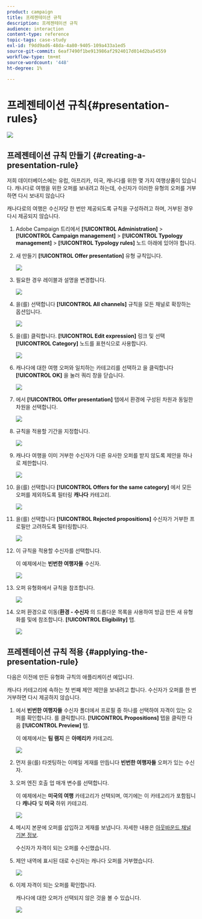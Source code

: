 ```yaml
---
product: campaign
title: 프레젠테이션 규칙
description: 프레젠테이션 규칙
audience: interaction
content-type: reference
topic-tags: case-study
exl-id: f9dd9ad6-48da-4a80-9405-109a433a1ed5
source-git-commit: 6eaf7490f1be913986af2924017d014d2ba54559
workflow-type: tm+mt
source-wordcount: '448'
ht-degree: 1%

---
```


# 프레젠테이션 규칙{#presentation-rules}

![](../../assets/common.svg)

## 프레젠테이션 규칙 만들기 {#creating-a-presentation-rule}

저희 데이터베이스에는 유럽, 아프리카, 미국, 캐나다를 위한 몇 가지 여행상품이 있습니다. 캐나다로 여행을 위한 오퍼를 보내려고 하는데, 수신자가 이러한 유형의 오퍼를 거부하면 다시 보내지 않습니다

캐나다로의 여행은 수신자당 한 번만 제공되도록 규칙을 구성하려고 하며, 거부된 경우 다시 제공되지 않습니다.

1. Adobe Campaign 트리에서 **[!UICONTROL Administration]** > **[!UICONTROL Campaign management]** > **[!UICONTROL Typology management]** > **[!UICONTROL Typology rules]** 노드 아래에 있어야 합니다.
1. 새 만들기 **[!UICONTROL Offer presentation]** 유형 규칙입니다.

   ![](assets/offer_typology_example_001.png)

1. 필요한 경우 레이블과 설명을 변경합니다.

   ![](assets/offer_typology_example_002.png)

1. 을(를) 선택합니다 **[!UICONTROL All channels]** 규칙을 모든 채널로 확장하는 옵션입니다.

   ![](assets/offer_typology_example_003.png)

1. 을(를) 클릭합니다. **[!UICONTROL Edit expression]** 링크 및 선택 **[!UICONTROL Category]** 노드를 표현식으로 사용합니다.

   ![](assets/offer_typology_example_004.png)

1. 캐나다에 대한 여행 오퍼와 일치하는 카테고리를 선택하고 을 클릭합니다 **[!UICONTROL OK]** 을 눌러 쿼리 창을 닫습니다.

   ![](assets/offer_typology_example_005.png)

1. 에서 **[!UICONTROL Offer presentation]** 탭에서 환경에 구성된 차원과 동일한 차원을 선택합니다.

   ![](assets/offer_typology_example_006.png)

1. 규칙을 적용할 기간을 지정합니다.

   ![](assets/offer_typology_example_007.png)

1. 캐나다 여행을 이미 거부한 수신자가 다른 유사한 오퍼를 받지 않도록 제안을 하나로 제한합니다.

   ![](assets/offer_typology_example_008.png)

1. 을(를) 선택합니다 **[!UICONTROL Offers for the same category]** 에서 모든 오퍼를 제외하도록 필터링 **캐나다** 카테고리.

   ![](assets/offer_typology_example_020.png)

1. 을(를) 선택합니다 **[!UICONTROL Rejected propositions]** 수신자가 거부한 프로필만 고려하도록 필터링합니다.

   ![](assets/offer_typology_example_021.png)

1. 이 규칙을 적용할 수신자를 선택합니다.

   이 예제에서는 **빈번한 여행자들** 수신자.

   ![](assets/offer_typology_example_009.png)

1. 오퍼 유형화에서 규칙을 참조합니다.

   ![](assets/offer_typology_example_013.png)

1. 오퍼 환경으로 이동(**환경 - 수신자** 의 드롭다운 목록을 사용하여 방금 만든 새 유형화를 및에 참조합니다. **[!UICONTROL Eligibility]** 탭.

   ![](assets/offer_typology_example_014.png)

## 프레젠테이션 규칙 적용 {#applying-the-presentation-rule}

다음은 이전에 만든 유형화 규칙의 애플리케이션 예입니다.

캐나다 카테고리에 속하는 첫 번째 제안 제안을 보내려고 합니다. 수신자가 오퍼를 한 번 거부하면 다시 제공하지 않습니다.

1. 에서 **빈번한 여행자들** 수신자 폴더에서 프로필 중 하나를 선택하여 자격이 있는 오퍼를 확인합니다. 를 클릭합니다. **[!UICONTROL Propositions]** 탭을 클릭한 다음 **[!UICONTROL Preview]** 탭.

   이 예제에서는 **팀 램지** 은 **아메리카** 카테고리.

   ![](assets/offer_typology_example_015.png)

1. 먼저 을(를) 타겟팅하는 이메일 게재를 만듭니다 **빈번한 여행자들** 오퍼가 있는 수신자.
1. 오퍼 엔진 호출 업 매개 변수를 선택합니다.

   이 예제에서는 **미국의 여행** 카테고리가 선택되며, 여기에는 이 카테고리가 포함됩니다 **캐나다** 및 **미국** 하위 카테고리.

   ![](assets/offer_typology_example_016.png)

1. 메시지 본문에 오퍼를 삽입하고 게재를 보냅니다. 자세한 내용은 [아웃바운드 채널 기본 정보](../../interaction/using/about-outbound-channels.md).

   수신자가 자격이 되는 오퍼를 수신했습니다.

1. 제안 내역에 표시된 대로 수신자는 캐나다 오퍼를 거부했습니다.

   ![](assets/offer_typology_example_018.png)

1. 이제 자격이 되는 오퍼를 확인합니다.

   캐나다에 대한 오퍼가 선택되지 않은 것을 볼 수 있습니다.

   ![](assets/offer_typology_example_019.png)
